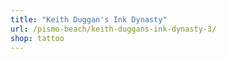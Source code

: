 ```yaml
---
title: "Keith Duggan's Ink Dynasty"
url: /pismo-beach/keith-duggans-ink-dynasty-3/
shop: tattoo
---
```

